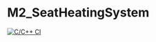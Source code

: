# M2_SeatHeatingSystem
[![C/C++ CI](https://github.com/kommalapatisowmya/M2_SeatHeatingSystem/actions/workflows/main.yml/badge.svg)](https://github.com/kommalapatisowmya/M2_SeatHeatingSystem/actions/workflows/main.yml)
